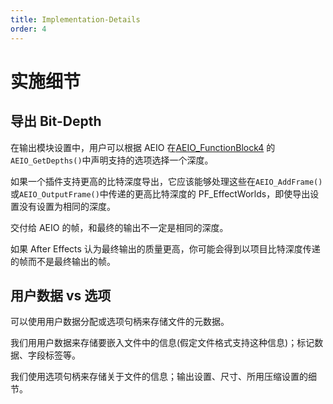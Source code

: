 ```yaml
---
title: Implementation-Details
order: 4
---
```


# 实施细节

## 导出 Bit-Depth

在输出模块设置中，用户可以根据 AEIO 在[AEIO_FunctionBlock4](new-kids-on-the-function-block.html) 的`AEIO_GetDepths()`中声明支持的选项选择一个深度。

如果一个插件支持更高的比特深度导出，它应该能够处理这些在`AEIO_AddFrame()`或`AEIO_OutputFrame()`中传递的更高比特深度的 PF_EffectWorlds，即使导出设置没有设置为相同的深度。

交付给 AEIO 的帧，和最终的输出不一定是相同的深度。

如果 After Effects 认为最终输出的质量更高，你可能会得到以项目比特深度传递的帧而不是最终输出的帧。

## 用户数据 vs 选项

可以使用用户数据分配或选项句柄来存储文件的元数据。

我们用用户数据来存储要嵌入文件中的信息(假定文件格式支持这种信息)；标记数据、字段标签等。

我们使用选项句柄来存储关于文件的信息；输出设置、尺寸、所用压缩设置的细节。
